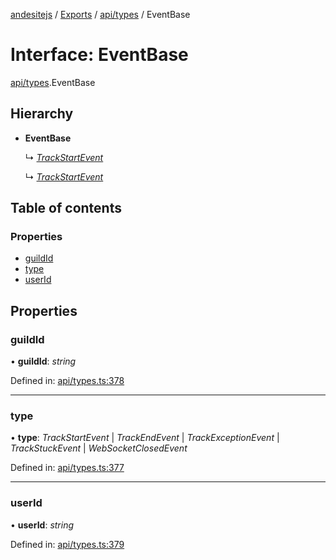 [andesitejs](../../README.md) / [Exports](../../modules.md) / [api/types](../../modules/api_types.md) / EventBase

# Interface: EventBase

[api/types](../../modules/api_types.md).EventBase

## Hierarchy

* **EventBase**

  ↳ [*TrackStartEvent*](types.trackstartevent.md)

  ↳ [*TrackStartEvent*](../index.trackstartevent.md)

## Table of contents

### Properties

- [guildId](types.eventbase.md#guildid)
- [type](types.eventbase.md#type)
- [userId](types.eventbase.md#userid)

## Properties

### guildId

• **guildId**: *string*

Defined in: [api/types.ts:378](https://github.com/Lavaclient/andesite/blob/7241e28/src/api/types.ts#L378)

___

### type

• **type**: *TrackStartEvent* \| *TrackEndEvent* \| *TrackExceptionEvent* \| *TrackStuckEvent* \| *WebSocketClosedEvent*

Defined in: [api/types.ts:377](https://github.com/Lavaclient/andesite/blob/7241e28/src/api/types.ts#L377)

___

### userId

• **userId**: *string*

Defined in: [api/types.ts:379](https://github.com/Lavaclient/andesite/blob/7241e28/src/api/types.ts#L379)
